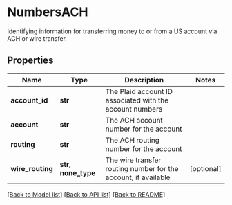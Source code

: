 # NumbersACH

Identifying information for transferring money to or from a US account via ACH or wire transfer.
## Properties
Name | Type | Description | Notes
------------ | ------------- | ------------- | -------------
**account_id** | **str** | The Plaid account ID associated with the account numbers | 
**account** | **str** | The ACH account number for the account | 
**routing** | **str** | The ACH routing number for the account | 
**wire_routing** | **str, none_type** | The wire transfer routing number for the account, if available | [optional] 

[[Back to Model list]](../README.md#documentation-for-models) [[Back to API list]](../README.md#documentation-for-api-endpoints) [[Back to README]](../README.md)


